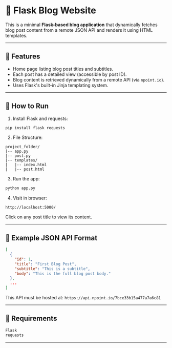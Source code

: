 # 📜 Flask Blog Website

This is a minimal **Flask-based blog application** that dynamically fetches blog post content from a remote JSON API and renders it using HTML templates.

---

## 🚀 Features

* Home page listing blog post titles and subtitles.
* Each post has a detailed view (accessible by post ID).
* Blog content is retrieved dynamically from a remote API (via `npoint.io`).
* Uses Flask's built-in Jinja templating system.

---

## 🔪 How to Run

1. Install Flask and requests:

```bash
pip install flask requests
```

2. File Structure:

```
project_folder/
|-- app.py
|-- post.py
|-- templates/
|   |-- index.html
|   |-- post.html
```

3. Run the app:

```bash
python app.py
```

4. Visit in browser:

```
http://localhost:5000/
```

Click on any post title to view its content.

---

## 🔎 Example JSON API Format

```json
[
  {
    "id": 1,
    "title": "First Blog Post",
    "subtitle": "This is a subtitle",
    "body": "This is the full blog post body."
  },
  ...
]
```

This API must be hosted at: `https://api.npoint.io/7bce33b15a477a7a6c81`

---

## 🧰 Requirements

```txt
Flask
requests
```
---
